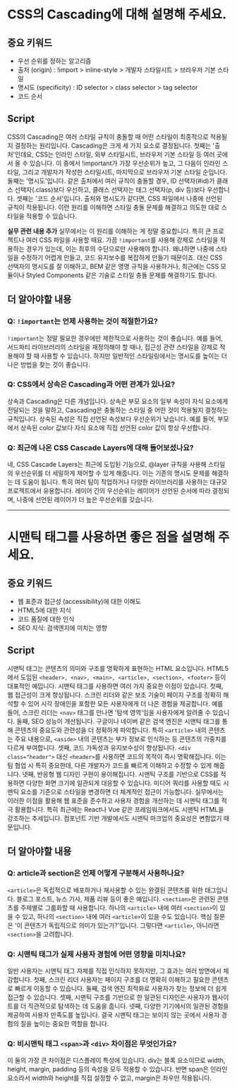 # CSS의 Cascading에 대해 설명해 주세요.

## 중요 키워드

- 우선 순위를 정하는 알고리즘
- 출처 (origin) : !import > inline-style > 개발자 스타일시트 > 브라우저 기본 스타일
- 명시도 (specificity) : ID selector > class selector > tag selector
- 코드 순서

## Script

CSS의 Cascading은 여러 스타일 규칙이 충돌할 때 어떤 스타일이 최종적으로 적용될지 결정하는 원리입니다.
Cascading은 크게 세 가지 요소로 결정됩니다. 첫째는 '출처'인데요, CSS는 인라인 스타일, 외부 스타일시트, 브라우저 기본 스타일 등 여러 곳에서 올 수 있습니다. 이 중에서 !important가 가장 우선순위가 높고, 그 다음이 인라인 스타일, 그리고 개발자가 작성한 스타일시트, 마지막으로 브라우저 기본 스타일 순입니다.
둘째는 '명시도'입니다. 같은 출처에서 여러 규칙이 충돌할 경우, ID 선택자(#id)가 클래스 선택자(.class)보다 우선하고, 클래스 선택자는 태그 선택자(p, div 등)보다 우선합니다.
셋째는 '코드 순서'입니다. 출처와 명시도가 같다면, CSS 파일에서 나중에 선언된 규칙이 적용됩니다.
이런 원리를 이해하면 스타일 충돌 문제를 해결하고 의도한 대로 스타일을 적용할 수 있습니다.

**실무 관련 내용 추가**
실무에서는 이 원리를 이해하는 게 정말 중요합니다. 특히 큰 프로젝트나 여러 CSS 파일을 사용할 때요.
가끔 `!important`를 사용해 강제로 스타일을 적용하는 경우가 있는데, 이는 최후의 수단으로만 사용해야 합니다. 왜냐하면 나중에 스타일을 수정하기 어렵게 만들고, 코드 유지보수를 복잡하게 만들기 때문이죠.
대신 CSS 선택자의 명시도를 잘 이해하고, BEM 같은 명명 규칙을 사용하거나, 최근에는 CSS 모듈이나 Styled Components 같은 기술로 스타일 충돌 문제를 해결하기도 합니다.

## 더 알아야할 내용

### Q: `!important`는 언제 사용하는 것이 적절한가요?

`!important`는 정말 필요한 경우에만 제한적으로 사용하는 것이 좋습니다. 예를 들어, 서드파티 라이브러리의 스타일을 재정의해야 할 때나, 접근성 관련 스타일을 강제로 적용해야 할 때 사용할 수 있습니다. 하지만 일반적인 스타일링에서는 명시도를 높이는 더 나은 방법을 찾는 것이 좋습니다.

### Q: CSS에서 상속은 Cascading과 어떤 관계가 있나요?

상속과 Cascading은 다른 개념입니다. 상속은 부모 요소의 일부 속성이 자식 요소에게 전달되는 것을 말하고, Cascading은 충돌하는 스타일 중 어떤 것이 적용될지 결정하는 규칙입니다. 상속된 속성은 직접 선언된 속성보다 우선순위가 낮습니다. 예를 들어, 부모에서 상속된 color 값보다 자식 요소에 직접 선언된 color 값이 항상 우선합니다.

### Q: 최근에 나온 CSS Cascade Layers에 대해 들어보셨나요?

네, CSS Cascade Layers는 최근에 도입된 기능으로, @layer 규칙을 사용해 스타일의 우선순위를 더 세밀하게 제어할 수 있게 해줍니다. 이는 기존의 명시도 문제를 해결하는 데 도움이 됩니다. 특히 여러 팀이 작업하거나 다양한 라이브러리를 사용하는 대규모 프로젝트에서 유용합니다. 레이어 간의 우선순위는 레이어가 선언된 순서에 따라 결정되며, 나중에 선언된 레이어가 더 높은 우선순위를 갖습니다.

---

# 시맨틱 태그를 사용하면 좋은 점을 설명해 주세요.

## 중요 키워드

- 웹 표준과 접근성 (accessibility)에 대한 이해도
- HTML5에 대한 지식
- 코드 품질에 대한 인식
- SEO 지식: 검색엔지에 미치는 영향

## Script

시맨틱 태그는 콘텐츠의 의미와 구조를 명확하게 표현하는 HTML 요소입니다. HTML5에서 도입된 `<header>, <nav>, <main>, <article>, <section>, <footer>` 등이 대표적인 예입니다.
시맨틱 태그를 사용하면 여러 가지 중요한 이점이 있습니다.
첫째, 웹 접근성이 크게 향상됩니다. 스크린 리더와 같은 보조 기술이 페이지 구조를 정확히 해석할 수 있어 시각 장애인을 포함한 모든 사용자에게 더 나은 경험을 제공합니다. 예를 들어, 스크린 리더는 `<nav>` 태그를 만나면 '탐색 영역'임을 사용자에게 알려줄 수 있습니다.
둘째, SEO 성능이 개선됩니다. 구글이나 네이버 같은 검색 엔진은 시맨틱 태그를 통해 콘텐츠의 중요도와 관련성을 더 정확하게 파악합니다. 특히 `<article>` 내의 콘텐츠는 주요 내용으로, `<aside>` 내의 콘텐츠는 부가 정보로 인식하는 등 콘텐츠의 가중치를 다르게 부여합니다.
셋째, 코드 가독성과 유지보수성이 향상됩니다. `<div class="header">` 대신 `<header>`를 사용하면 코드의 목적이 즉시 명확해집니다. 이는 팀 협업 시 특히 중요한데, 다른 개발자가 코드를 빠르게 이해하고 수정할 수 있게 해줍니다.
넷째, 반응형 웹 디자인 구현이 용이해집니다. 시맨틱 구조를 기반으로 CSS를 적용하면 다양한 화면 크기에 일관되게 대응할 수 있습니다. 미디어 쿼리를 사용할 때도 시맨틱 요소를 기준으로 스타일을 변경하면 더 체계적인 접근이 가능합니다.
실무에서는 이러한 이점을 활용해 웹 표준을 준수하고 사용자 경험을 개선하는 데 시맨틱 태그를 적극 활용합니다. 특히 최근에는 React나 Vue 같은 프레임워크에서도 시맨틱 HTML을 강조하는 추세입니다. 컴포넌트 기반 개발에서도 시맨틱 마크업의 중요성은 변함없기 때문입니다.

## 더 알아야할 내용

### Q: article과 section은 언제 어떻게 구분해서 사용하나요?

`<article>`은 독립적으로 배포하거나 재사용할 수 있는 완결된 콘텐츠를 위한 태그입니다. 블로그 포스트, 뉴스 기사, 제품 리뷰 등이 좋은 예입니다. `<section>`은 관련된 콘텐츠를 주제별로 그룹화할 때 사용합니다. 하나의 `<article>` 내에 여러 `<section>`이 있을 수 있고, 하나의 `<section>` 내에 여러 `<article>`이 있을 수도 있습니다. 핵심 질문은 '이 콘텐츠가 독립적으로 의미가 있는가?'입니다. 그렇다면 `<article>`, 아니라면 `<section>`을 고려합니다.

### Q: 시맨틱 태그가 실제 사용자 경험에 어떤 영향을 미치나요?

일반 사용자는 시맨틱 태그 자체를 직접 인식하지 못하지만, 그 효과는 여러 방면에서 체감합니다. 첫째, 스크린 리더 사용자는 페이지 구조를 더 명확히 이해하고 필요한 콘텐츠로 빠르게 이동할 수 있습니다. 둘째, 검색 엔진 최적화로 사용자가 찾는 정보에 더 쉽게 접근할 수 있습니다. 셋째, 시맨틱 구조를 기반으로 한 일관된 디자인은 사용자가 웹사이트를 더 직관적으로 탐색하는 데 도움을 줍니다. 넷째, 다양한 기기에서의 일관된 경험을 제공하여 사용자 만족도를 높입니다. 결국 시맨틱 태그는 보이지 않는 곳에서 사용자 경험의 질을 높이는 중요한 역할을 합니다.

### Q: 비시맨틱 태그 `<span>`과 `<div>` 차이점은 무엇인가요?

이 둘의 가장 큰 차이점은 디스플레이 특성에 있습니다. div는 블록 요소이므로 width, height, margin, padding 등의 속성을 모두 적용할 수 있습니다. 반면 span은 인라인 요소라서 width와 height를 직접 설정할 수 없고, margin은 좌우만 적용됩니다.
